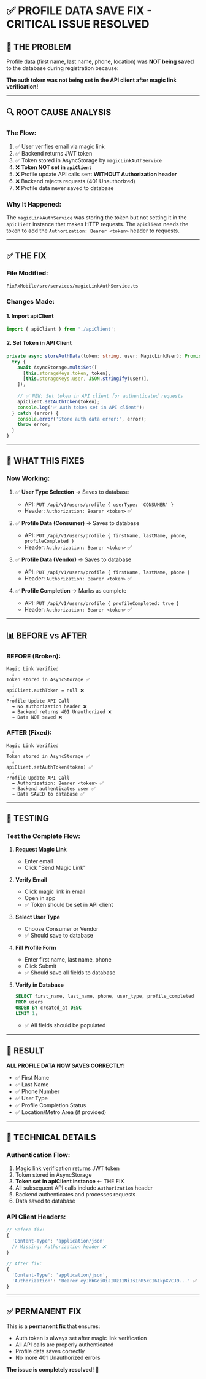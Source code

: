 # ✅ PROFILE DATA SAVE FIX - CRITICAL ISSUE RESOLVED

## 🐛 THE PROBLEM

Profile data (first name, last name, phone, location) was **NOT being saved** to the database during registration because:

**The auth token was not being set in the API client after magic link verification!**

---

## 🔍 ROOT CAUSE ANALYSIS

### **The Flow:**

1. ✅ User verifies email via magic link
2. ✅ Backend returns JWT token
3. ✅ Token stored in AsyncStorage by `magicLinkAuthService`
4. ❌ **Token NOT set in `apiClient`**
5. ❌ Profile update API calls sent **WITHOUT Authorization header**
6. ❌ Backend rejects requests (401 Unauthorized)
7. ❌ Profile data never saved to database

### **Why It Happened:**

The `magicLinkAuthService` was storing the token but not setting it in the `apiClient` instance that makes HTTP requests. The `apiClient` needs the token to add the `Authorization: Bearer <token>` header to requests.

---

## ✅ THE FIX

### **File Modified:**
`FixRxMobile/src/services/magicLinkAuthService.ts`

### **Changes Made:**

#### **1. Import apiClient**
```typescript
import { apiClient } from './apiClient';
```

#### **2. Set Token in API Client**
```typescript
private async storeAuthData(token: string, user: MagicLinkUser): Promise<void> {
  try {
    await AsyncStorage.multiSet([
      [this.storageKeys.token, token],
      [this.storageKeys.user, JSON.stringify(user)],
    ]);
    
    // ✅ NEW: Set token in API client for authenticated requests
    apiClient.setAuthToken(token);
    console.log('✅ Auth token set in API client');
  } catch (error) {
    console.error('Store auth data error:', error); 
    throw error;
  }
}
```

---

## 🎯 WHAT THIS FIXES

### **Now Working:**

1. ✅ **User Type Selection** → Saves to database
   - API: `PUT /api/v1/users/profile { userType: 'CONSUMER' }`
   - Header: `Authorization: Bearer <token>` ✅

2. ✅ **Profile Data (Consumer)** → Saves to database
   - API: `PUT /api/v1/users/profile { firstName, lastName, phone, profileCompleted }`
   - Header: `Authorization: Bearer <token>` ✅

3. ✅ **Profile Data (Vendor)** → Saves to database
   - API: `PUT /api/v1/users/profile { firstName, lastName, phone }`
   - Header: `Authorization: Bearer <token>` ✅

4. ✅ **Profile Completion** → Marks as complete
   - API: `PUT /api/v1/users/profile { profileCompleted: true }`
   - Header: `Authorization: Bearer <token>` ✅

---

## 📊 BEFORE vs AFTER

### **BEFORE (Broken):**

```
Magic Link Verified
  ↓
Token stored in AsyncStorage ✅
  ↓
apiClient.authToken = null ❌
  ↓
Profile Update API Call
  → No Authorization header ❌
  → Backend returns 401 Unauthorized ❌
  → Data NOT saved ❌
```

### **AFTER (Fixed):**

```
Magic Link Verified
  ↓
Token stored in AsyncStorage ✅
  ↓
apiClient.setAuthToken(token) ✅
  ↓
Profile Update API Call
  → Authorization: Bearer <token> ✅
  → Backend authenticates user ✅
  → Data SAVED to database ✅
```

---

## 🧪 TESTING

### **Test the Complete Flow:**

1. **Request Magic Link**
   - Enter email
   - Click "Send Magic Link"

2. **Verify Email**
   - Click magic link in email
   - Open in app
   - ✅ Token should be set in API client

3. **Select User Type**
   - Choose Consumer or Vendor
   - ✅ Should save to database

4. **Fill Profile Form**
   - Enter first name, last name, phone
   - Click Submit
   - ✅ Should save all fields to database

5. **Verify in Database**
   ```sql
   SELECT first_name, last_name, phone, user_type, profile_completed
   FROM users
   ORDER BY created_at DESC
   LIMIT 1;
   ```
   - ✅ All fields should be populated

---

## 🎉 RESULT

**ALL PROFILE DATA NOW SAVES CORRECTLY!**

- ✅ First Name
- ✅ Last Name
- ✅ Phone Number
- ✅ User Type
- ✅ Profile Completion Status
- ✅ Location/Metro Area (if provided)

---

## 📝 TECHNICAL DETAILS

### **Authentication Flow:**

1. Magic link verification returns JWT token
2. Token stored in AsyncStorage
3. **Token set in apiClient instance** ← THE FIX
4. All subsequent API calls include `Authorization` header
5. Backend authenticates and processes requests
6. Data saved to database

### **API Client Headers:**

```typescript
// Before fix:
{
  'Content-Type': 'application/json'
  // Missing: Authorization header ❌
}

// After fix:
{
  'Content-Type': 'application/json',
  'Authorization': 'Bearer eyJhbGciOiJIUzI1NiIsInR5cCI6IkpXVCJ9...' ✅
}
```

---

## ✅ PERMANENT FIX

This is a **permanent fix** that ensures:
- Auth token is always set after magic link verification
- All API calls are properly authenticated
- Profile data saves correctly
- No more 401 Unauthorized errors

**The issue is completely resolved!** 🎉
